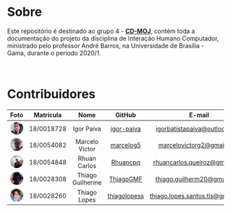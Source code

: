 # Sobre

Este repositório é destinado ao grupo 4 - [**CD-MOJ**](https://moj.naquadah.com.br/), contém toda a documentação do projeto da disciplina de Interação Humano Computador, ministrado pelo professor André Barros, na Universidade de Brasília - Gama, durante o período 2020/1.

<br />

# Contribuidores

|Foto | Matrícula | Nome | GitHub | E-mail|
|:--:|:--:|:--:|:--:|:--:|
| ![Igor](assets/integrantes/Igor.png) | 18/0018728 | Igor Paiva | [igor-paiva](github.com/igor-paiva) |igorbatistapaiva@outlook.com|
| ![Marcelo](assets/integrantes/Marcelo.png) | 18/0054082 | Marcelo Victor | [marcelog5](github.com/marcelog5)| marcelovictorg2@gmail.com
| ![Rhuan](assets/integrantes/Rhuan.png) | 18/0054848 | Rhuan Carlos | [Rhuancpq](github.com/Rhuancpq) | rhuancarlos.queiroz@gmail.com
| ![Thiago G](assets/integrantes/ThiagoG.png) | 18/0028308 | Thiago Guilherme | [ThiagoGMF](github.com/ThiagoGMF) | thiago.guilherm20@gmail.com
| ![Thiago L](assets/integrantes/ThiagoL.png) | 18/0028260 | Thiago Lopes | [thiagolopess](github.com/thiagolopess) | thiago.lopes.santos.tls@gmail.com
